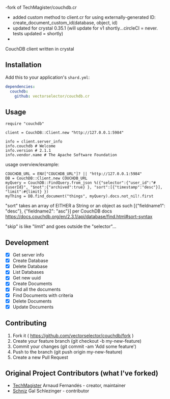 -fork of TechMagister/couchdb.cr
- added custom method to client.cr for using externally-generated ID:  create_document_custom_id(database, object, id)
- updated for crystal 0.35.1 (will update for v1 shortly...circleCI = never. tests updated = shortly)
- 
CouchDB client written in crystal

## Installation

Add this to your application's `shard.yml`:

```yaml
dependencies:
  couchdb:
    github: vectorselector/couchdb.cr
```

## Usage

```crystal
require "couchdb"

client = CouchDB::Client.new "http://127.0.0.1:5984"

info = client.server_info
info.couchdb # Welcome
info.version # 2.1.1
info.vendor.name # The Apache Software Foundation

```

usage overview/example:
```
COUCHDB_URL = ENV["COUCHDB_URL"]? || "http://127.0.0.1:5984"
DB = CouchDB::Client.new COUCHDB_URL
myQuery = CouchDB::FindQuery.from_json %({"selector":{"user_id":"#{userId}", "$not":{"archived":true} }, "sort":[{"timestamp":"desc"}], "limit":#{limit} })
myThing = DB.find_document("things", myQuery).docs.not_nil!.first
 ```
 
"sort" takes an array of  EITHER a String or an object as such [{"fieldname1": "desc"}, {"fieldname2": "asc"}] per CouchDB docs
https://docs.couchdb.org/en/2.3.1/api/database/find.html#sort-syntax

"skip" is like "limit" and goes outside the "selector"...

## Development

- [x] Get server info
- [x] Create Database
- [x] Delete Database
- [x] List Databases
- [x] Get new uuid
- [x] Create Documents
- [x] Find all the documents
- [x] Find Documents with criteria
- [x] Delete Documents
- [x] Update Documents

## Contributing

1. Fork it ( https://github.com/vectorselector/couchdb/fork )
2. Create your feature branch (git checkout -b my-new-feature)
3. Commit your changes (git commit -am 'Add some feature')
4. Push to the branch (git push origin my-new-feature)
5. Create a new Pull Request

## Original Project Contributors (what I've forked)
- [TechMagister](https://github.com/TechMagister) Arnaud Fernandés - creator, maintainer
- [Schniz](https://github.com/Schniz) Gal Schlezinger - contributor




